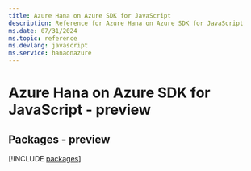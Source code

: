 ```yaml
---
title: Azure Hana on Azure SDK for JavaScript
description: Reference for Azure Hana on Azure SDK for JavaScript
ms.date: 07/31/2024
ms.topic: reference
ms.devlang: javascript
ms.service: hanaonazure
---
```

# Azure Hana on Azure SDK for JavaScript - preview
## Packages - preview
[!INCLUDE [packages](hana-on-azure-index.md)]